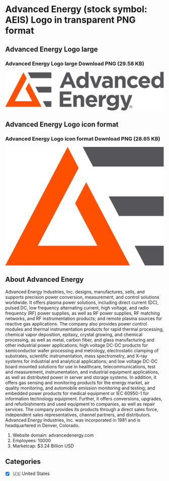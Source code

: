 # Advanced Energy (stock symbol: AEIS) Logo in transparent PNG format

## Advanced Energy Logo large

### Advanced Energy Logo large Download PNG (29.58 KB)

![Advanced Energy Logo large Download PNG (29.58 KB)](/img/orig/AEIS_BIG-8649b95b.png)

## Advanced Energy Logo icon format

### Advanced Energy Logo icon format Download PNG (28.65 KB)

![Advanced Energy Logo icon format Download PNG (28.65 KB)](/img/orig/AEIS-d70ed381.png)

## About Advanced Energy

Advanced Energy Industries, Inc. designs, manufactures, sells, and supports precision power conversion, measurement, and control solutions worldwide. It offers plasma power solutions, including direct current (DC), pulsed DC, low frequency alternating current, high voltage, and radio frequency (RF) power supplies, as well as RF power supplies, RF matching networks, and RF instrumentation products; and remote plasma sources for reactive gas applications. The company also provides power control modules and thermal instrumentation products for rapid thermal processing, chemical vapor deposition, epitaxy, crystal growing, and chemical processing, as well as metal, carbon fiber, and glass manufacturing and other industrial power applications; high voltage DC-DC products for semiconductor wafer processing and metrology, electrostatic clamping of substrates, scientific instrumentation, mass spectrometry, and X-ray systems for industrial and analytical applications; and low voltage DC-DC board mounted solutions for use in healthcare, telecommunications, test and measurement, instrumentation, and industrial equipment applications, as well as distributed power in server and storage systems. In addition, it offers gas sensing and monitoring products for the energy market, air quality monitoring, and automobile emission monitoring and testing; and embedded power products for medical equipment or IEC 60950-1 for information technology equipment. Further, it offers conversions, upgrades, and refurbishments and used equipment to companies, as well as repair services. The company provides its products through a direct sales force, independent sales representatives, channel partners, and distributors. Advanced Energy Industries, Inc. was incorporated in 1981 and is headquartered in Denver, Colorado.

1. Website domain: advancedenergy.com
2. Employees: 10000
3. Marketcap: $3.24 Billion USD


## Categories
- [x] 🇺🇸 United States
